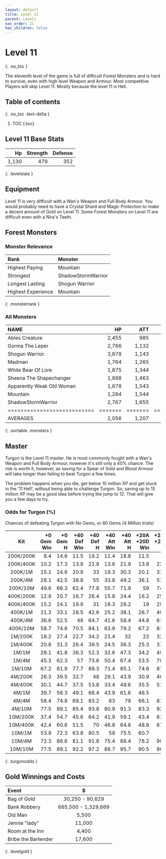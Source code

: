 ```yaml
---
layout: default
title: Level 11
parent: Levels
nav_order: 21
has_children: false
---
```

# Level 11
{: .no_toc }

The eleventh level of the game is full of difficult Forest Monsters and is hard to survive, even with high level Weapon and Armour. Most competitive Players will skip Level 11. Mostly because the level 11 is Hell.

## Table of contents
{: .no_toc .text-delta }

1. TOC
{:toc}

## Level 11 Base Stats

|    Hp | Strength | Defense |
|------:|---------:|--------:|
| 1,130 |      479 |     352 |
{: .levelstats }
  
## Equipment

Level 11 is very difficult with a Wan's Weapon and Full Body Armour. You would probably need to have a Crystal Shard and Magic Protection to make a decent amount of Gold on Level 11. Some Forest Monsters on Level 11 are difficult even with a Nira's Teeth.

## Forest Monsters

### Monster Relevance

| Rank               | Monster            |
|:-------------------|:-------------------|
| Highest Paying     | Mountain           |
| Strongest          | ShadowStormWarrior |
| Longest Lasting    | Shogun Warrior     |
| Highest Experience | Mountain           |
{: .monsterrank }
  
### All Monsters

| NAME                      |    HP |   ATT |     XP |    GOLD | RARE | WEAPON             | 
|:--------------------------|------:|------:|-------:|--------:|:-----|:-------------------|
| Ables Creature            | 2,455 |   985 | 28,222 | 176,775 | No   | Bear Hug           | 
| Gorma The Leper           | 2,766 | 1,132 | 26,333 | 168,774 | No   | Contagious Disease | 
| Shogun Warrior            | 3,878 | 1,143 | 26,555 | 165,433 | No   | Japenese Nortaki   | 
| Madman                    | 1,764 | 1,265 | 25,665 | 149,564 | No   | Chant Of Insanity  | 
| White Bear Of Lore        | 1,875 | 1,344 | 16,775 |  65,544 | No   | Snow Of Death      | 
| Sheena The Shapechanger   | 1,898 | 1,463 | 26,655 | 165,755 | No   | Deadly Illusions   | 
| Apparently Weak Old Woman | 1,878 | 1,543 | 37,762 | 173,522 | Yes  | \*GODS HAMMER\*    | 
| Mountain                  | 1,284 | 1,544 | 38,774 | 186,454 | No   | Landslide          | 
| ShadowStormWarrior        | 2,767 | 1,655 | 26,181 | 162,445 | No   | Mystical Storm     | 
|===========================|=======|=======|========|=========|======|====================|
| AVERAGES                  | 2,056 | 1,207 | 25,292 | 141,427 |      |                    | 
{: .sortable .monsters }
  
## Master

Turgon is the Level 11 master. He is most commonly fought with a Wan's Weapon and Full Body Armour, however it's still only a 40% chance. The risk is worth it, however, as saving for a Spear of Gold and Blood Armour will take longer than failing to beat Turgon a few times.  
  
The problem happens when you die, get below 10 million XP and get stuck in the '11 Hell', without being able to challenge Turgon. So, saving up to 15 million XP may be a good idea before trying the jump to 12. That will give you a few days to try.

### Odds for Turgon (%)

Chances of defeating Turgon with No Gems, or 80 Gems *(4 Million trials)*



| Kit       | +0 Gem<br>Win | +0 Gem<br>H | +40 Def<br>Win | +40 Def<br>H | +40 Att<br>Win | +40 Att<br>H | +20A +20D<br>Win | +20A +20D<br>H | 
|:---------:|--------------:|------------:|---------------:|-------------:|---------------:|-------------:|-----------------:|---------------:|
| 200K/200K |           8.4 |        14.6 |           11.5 |         19.2 |           11.4 |         18.8 |             11.5 |             19 | 
| 200K/400K |          10.2 |        17.3 |           13.9 |         22.9 |           13.6 |         21.9 |             13.8 |           22.4 | 
| 200K/1M   |          15.1 |        24.6 |           20.9 |           33 |           19.3 |         30.3 |             20.1 |           31.5 | 
| 200K/4M   |          28.1 |        42.5 |           38.8 |           55 |           33.8 |         49.2 |             36.1 |           51.9 | 
| 200K/10M  |          49.6 |        66.3 |           62.4 |         77.8 |           55.7 |         71.9 |               59 |           74.9 | 
| 400K/200K |          12.9 |        20.7 |           16.7 |         26.4 |           15.8 |         24.4 |             16.2 |           25.4 | 
| 400K/400K |          15.2 |        24.1 |           19.9 |           31 |           18.3 |         28.2 |               19 |           29.6 | 
| 400K/1M   |          21.3 |        33.1 |           28.5 |         42.6 |           25.2 |         38.1 |             26.7 |           40.3 | 
| 400K/4M   |          36.6 |        52.5 |             48 |         64.7 |           41.6 |         58.4 |             44.8 |           61.5 | 
| 400K/10M  |          58.7 |        74.6 |           70.5 |         84.1 |           63.9 |         79.2 |             67.2 |           81.8 | 
| 1M/200K   |          18.2 |        27.4 |           22.7 |         34.2 |           21.4 |           32 |               22 |           32.9 | 
| 1M/400K   |          20.8 |        31.3 |           26.4 |         39.5 |           24.5 |         36.3 |             25.3 |           37.7 | 
| 1M/1M     |          28.1 |        41.8 |           36.3 |         52.3 |           32.6 |         47.3 |             34.2 |           49.6 | 
| 1M/4M     |          45.3 |        62.3 |             57 |         73.6 |           50.4 |         67.4 |             53.5 |           70.4 | 
| 1M/10M    |          67.2 |        81.9 |           77.7 |         89.3 |           71.4 |         85.1 |             74.6 |           87.3 | 
| 4M/200K   |          26.3 |        39.5 |           32.7 |           48 |           29.1 |         43.9 |             30.9 |           46.1 | 
| 4M/400K   |          30.1 |        44.7 |           37.5 |         53.8 |           33.4 |         49.6 |             35.5 |           51.8 | 
| 4M/1M     |          39.7 |        56.3 |           49.1 |         66.4 |           43.9 |         61.6 |             46.5 |             64 | 
| 4M/4M     |          58.4 |        74.8 |           69.1 |         83.2 |             63 |           79 |             66.1 |           81.2 | 
| 4M/10M    |          77.5 |        89.1 |           85.4 |         93.8 |           80.9 |         91.3 |             83.3 |           92.6 | 
| 10M/200K  |          37.4 |        54.7 |           45.6 |         64.2 |           41.9 |         59.1 |             43.4 |           61.4 | 
| 10M/400K  |          42.4 |        60.6 |           51.5 |           70 |           46.8 |         64.8 |             48.8 |           67.2 | 
| 10M/1M    |          53.9 |        72.3 |           63.8 |         80.5 |             58 |         75.5 |             60.7 |             78 | 
| 10M/4M    |          72.3 |        86.6 |           81.1 |         91.8 |           75.4 |         88.4 |             78.2 |           90.2 | 
| 10M/10M   |          77.5 |        89.1 |           92.2 |         97.2 |           88.7 |         95.7 |             90.5 |           96.5 | 
{: .turgonodds }
  
## Gold Winnings and Costs

| Event               | $                   |
|:--------------------|:-------------------:|
| Bag of Gold         | 30,250 - 90,629     |
| Bank Robbery        | 665,500 - 1,329,669 |
| Old Man             | 5,500               |
| Jennie "lady"       | 11,000              |
| Room at the Inn     | 4,400               |
| Bribe the Bartender | 17,600              |
{: .levelgold }
  

